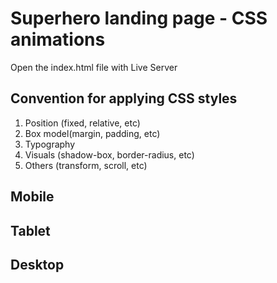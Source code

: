 # Superhero landing page - CSS animations

Open the index.html file with Live Server

## Convention for applying CSS styles

1. Position (fixed, relative, etc)
2. Box model(margin, padding, etc)
3. Typography
4. Visuals (shadow-box, border-radius, etc)
5. Others (transform, scroll, etc)

## Mobile

## Tablet

## Desktop
